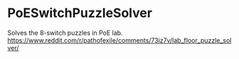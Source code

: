 # PoESwitchPuzzleSolver
Solves the 8-switch puzzles in PoE lab.
https://www.reddit.com/r/pathofexile/comments/73iz7v/lab_floor_puzzle_solver/
